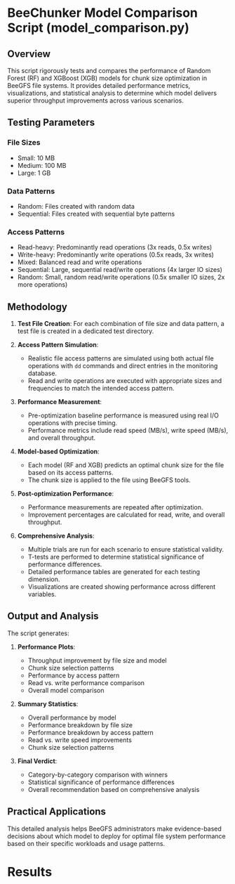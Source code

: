# BeeChunker Model Comparison Script (model_comparison.py)

## Overview

This script rigorously tests and compares the performance of Random Forest (RF) and XGBoost (XGB) models for chunk size optimization in BeeGFS file systems. It provides detailed performance metrics, visualizations, and statistical analysis to determine which model delivers superior throughput improvements across various scenarios.

## Testing Parameters

### File Sizes
- Small: 10 MB
- Medium: 100 MB
- Large: 1 GB

### Data Patterns
- Random: Files created with random data
- Sequential: Files created with sequential byte patterns

### Access Patterns
- Read-heavy: Predominantly read operations (3x reads, 0.5x writes)
- Write-heavy: Predominantly write operations (0.5x reads, 3x writes)
- Mixed: Balanced read and write operations
- Sequential: Large, sequential read/write operations (4x larger IO sizes)
- Random: Small, random read/write operations (0.5x smaller IO sizes, 2x more operations)

## Methodology

1. **Test File Creation**: For each combination of file size and data pattern, a test file is created in a dedicated test directory.

2. **Access Pattern Simulation**: 
   - Realistic file access patterns are simulated using both actual file operations with `dd` commands and direct entries in the monitoring database.
   - Read and write operations are executed with appropriate sizes and frequencies to match the intended access pattern.

3. **Performance Measurement**:
   - Pre-optimization baseline performance is measured using real I/O operations with precise timing.
   - Performance metrics include read speed (MB/s), write speed (MB/s), and overall throughput.
   
4. **Model-based Optimization**:
   - Each model (RF and XGB) predicts an optimal chunk size for the file based on its access patterns.
   - The chunk size is applied to the file using BeeGFS tools.
   
5. **Post-optimization Performance**:
   - Performance measurements are repeated after optimization.
   - Improvement percentages are calculated for read, write, and overall throughput.

6. **Comprehensive Analysis**:
   - Multiple trials are run for each scenario to ensure statistical validity.
   - T-tests are performed to determine statistical significance of performance differences.
   - Detailed performance tables are generated for each testing dimension.
   - Visualizations are created showing performance across different variables.

## Output and Analysis

The script generates:

1. **Performance Plots**:
   - Throughput improvement by file size and model
   - Chunk size selection patterns
   - Performance by access pattern
   - Read vs. write performance comparison
   - Overall model comparison

2. **Summary Statistics**:
   - Overall performance by model
   - Performance breakdown by file size
   - Performance breakdown by access pattern
   - Read vs. write speed improvements
   - Chunk size selection patterns

3. **Final Verdict**:
   - Category-by-category comparison with winners
   - Statistical significance of performance differences
   - Overall recommendation based on comprehensive analysis

## Practical Applications

This detailed analysis helps BeeGFS administrators make evidence-based decisions about which model to deploy for optimal file system performance based on their specific workloads and usage patterns.

# Results